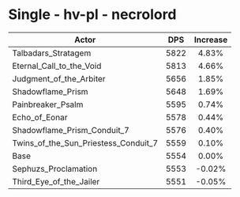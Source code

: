 # Single - hv-pl - necrolord
| Actor | DPS | Increase |
|---|:---:|:---:|
|Talbadars_Stratagem|5822|4.83%|
|Eternal_Call_to_the_Void|5813|4.66%|
|Judgment_of_the_Arbiter|5656|1.85%|
|Shadowflame_Prism|5648|1.69%|
|Painbreaker_Psalm|5595|0.74%|
|Echo_of_Eonar|5578|0.44%|
|Shadowflame_Prism_Conduit_7|5576|0.40%|
|Twins_of_the_Sun_Priestess_Conduit_7|5559|0.10%|
|Base|5554|0.00%|
|Sephuzs_Proclamation|5553|-0.02%|
|Third_Eye_of_the_Jailer|5551|-0.05%|
